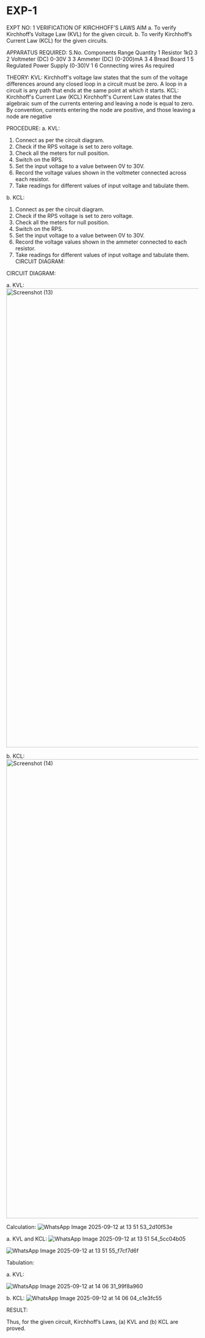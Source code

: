 # EXP-1
EXPT NO: 1	VERIFICATION OF KIRCHHOFF’S LAWS
AIM
a.   To verify Kirchhoff’s Voltage Law (KVL) for the given circuit. 
b.   To verify Kirchhoff’s Current Law (KCL) for the given circuits.

APPARATUS REQUIRED:
S.No.	Components	Range	Quantity
1	Resistor	1kΩ	3
2	Voltmeter (DC)	0-30V	3
3	Ammeter (DC)	(0-200)mA	3
4	Bread Board		1
5	Regulated Power Supply	(0-30)V	1
6	Connecting wires		As required

THEORY:
KVL: Kirchhoff's voltage law states that the sum of the voltage differences around any closed loop in a circuit must be zero. A loop in a circuit is any path that ends at the same point at which it starts.
KCL:
Kirchhoff's Current Law (KCL) Kirchhoff's Current Law states that the algebraic sum of the currents entering and leaving a node is equal to zero. By convention, currents entering the node are positive, and those leaving a node are negative


PROCEDURE:
a.   KVL:
1.   Connect as per the circuit diagram.
2.   Check if the RPS voltage is set to zero voltage.
3.   Check all the meters for null position.
4.   Switch on the RPS.
5.   Set the input voltage to a value between 0V to 30V.
6.   Record the voltage values shown in the voltmeter connected across each resistor.
7.   Take readings for different values of input voltage and tabulate them.


b.  KCL:
1.   Connect as per the circuit diagram.
2.   Check if the RPS voltage is set to zero voltage.
3.   Check all the meters for null position.
4.   Switch on the RPS.
5.   Set the input voltage to a value between 0V to 30V.
6.   Record the voltage values shown in the ammeter connected to each resistor.
7.   Take readings for different values of input voltage and tabulate them. 
CIRCUIT DIAGRAM:

CIRCUIT DIAGRAM:


a.   KVL:
<img width="1920" height="1200" alt="Screenshot (13)" src="https://github.com/user-attachments/assets/5a03b0a9-cc19-4749-b2e8-61616462ea07" /> 


b.  KCL:
 <img width="1920" height="1200" alt="Screenshot (14)" src="https://github.com/user-attachments/assets/04991427-0ad2-4262-9ac2-387904295d5a" />


Calculation:
![WhatsApp Image 2025-09-12 at 13 51 53_2d10f53e](https://github.com/user-attachments/assets/7ab5ae2e-f24a-43bb-a2a6-e4adc514da3e)

a.   KVL and KCL:
![WhatsApp Image 2025-09-12 at 13 51 54_5cc04b05](https://github.com/user-attachments/assets/0dc46ce5-18ac-4a88-8935-1c6f4bdb79b0)

![WhatsApp Image 2025-09-12 at 13 51 55_f7cf7d6f](https://github.com/user-attachments/assets/a21bb949-064c-42e0-bd2b-c2010da19e64)


Tabulation:

a.   KVL:

 ![WhatsApp Image 2025-09-12 at 14 06 31_99f8a960](https://github.com/user-attachments/assets/9dd38a45-66dd-4cee-8d54-58ccf60a34d1)


b.  KCL:
![WhatsApp Image 2025-09-12 at 14 06 04_c1e3fc55](https://github.com/user-attachments/assets/09aa56cc-bf2f-4cc5-ac6f-5f0b9e92d20d)


RESULT:

Thus, for the given circuit, Kirchhoff’s Laws, (a) KVL and (b) KCL are proved.
